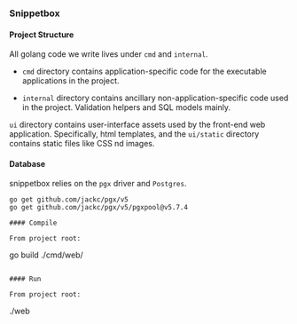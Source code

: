 ### Snippetbox

#### Project Structure

All golang code we write lives under `cmd` and `internal`.

- `cmd` directory contains application-specific code for the executable applications in the project.

- `internal` directory contains ancillary non-application-specific code used in the project. Validation helpers and SQL models mainly.

`ui` directory contains user-interface assets used by the front-end web application. Specifically, html templates, and the `ui/static` directory contains static files like CSS nd images.

#### Database

snippetbox relies on the `pgx` driver and `Postgres`.

```
go get github.com/jackc/pgx/v5
go get github.com/jackc/pgx/v5/pgxpool@v5.7.4

#### Compile

From project root:
```
go build ./cmd/web/
```

#### Run

From project root:
```
./web
```
